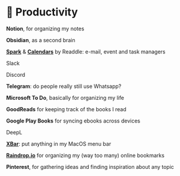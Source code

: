 # 🎯 Productivity

**Notion**, for organizing my notes

**Obsidian**, as a second brain

**[Spark](https://sparkmailapp.com/)** & **[Calendars](https://readdle.com/calendars)** by Readdle: e-mail, event and task managers

Slack

Discord

**Telegram**: do people really still use Whatsapp?

**Microsoft To Do**, basically for organizing my life

**GoodReads** for keeping track of the books I read

**Google Play Books** for syncing ebooks across devices

DeepL

**[XBar](https://xbarapp.com/)**: put anything in my MacOS menu bar

**[Raindrop.io](https://raindrop.io/)** for organizing my (way too many) online bookmarks

**Pinterest**, for gathering ideas and finding inspiration about any topic
